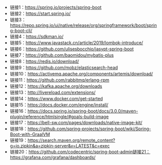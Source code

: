 
- 链接1：https://spring.io/projects/spring-boot
- 链接2：https://start.spring.io/
- 链接3：https://repo.spring.io/ui/native/release/org/springframework/boot/spring-boot-cli/
- 链接4：https://sdkman.io/
- 链接5：https://www.javastack.cn/article/2019/lombok-introduce/
- 链接6：https://github.com/ulisesbocchio/jasypt-spring-boot
- 链接7：https://github.com/baomidou/mybatis-plus
- 链接8：https://redis.io/download/
- 链接9：https://github.com/mobz/elasticsearch-head
- 链接10：https://activemq.apache.org/components/artemis/download/
- 链接11：https://github.com/rabbitmq/erlang-rpm
- 链接12：https://kafka.apache.org/downloads
- 链接13：http://livereload.com/extensions/
- 链接14：https://www.docker.com/get-started
- 链接15：https://docs.docker.com/engine/install/
- 链接16：https://docs.spring.io/spring-boot/docs/3.0.0/maven-plugin/reference/htmlsingle/#goals-build-image
- 链接17：https://bell-sw.com/pages/downloads/native-image-kit/
- 链接18：https://github.com/spring-projects/spring-boot/wiki/Spring-Boot-with-GraalVM
- 链接19：https://search.maven.org/remote_content?g=io.zipkin&a=zipkin-server&v=LATEST&c=exec
- 链接20：https://github.com/codecentric/spring-boot-admin链接21：https://grafana.com/grafana/dashboards/